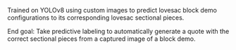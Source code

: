 Trained on YOLOv8 using custom images to predict lovesac block demo configurations to its corresponding lovesac sectional pieces. 

End goal: Take predictive labeling to automatically generate a quote with the correct sectional pieces from a captured image of a block demo.
